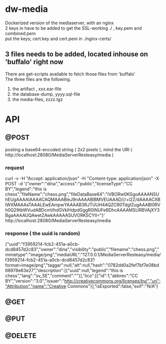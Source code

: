 # dw-media
Dockerized version of the mediaserver, with an nginx <br>
2 keys in have to be added to get the SSL-working ./ , key.pem and combined.pem <br>
put the keys; cert.key and cert.pem in ./nginx-certs/ <br>

## 3 files needs to be added, located inhouse on 'buffalo' right now
There are get-scripts available to fetch those files from 'buffalo' <br>
The three files are the following.

1. the artifact , xxx.ear-file
2. the database-dump, yyyy.sql-file
3. the media-files, zzzz.tgz


# API

## @POST
posting a base64-encoded string ( 2x2 pixels ), mind the URI ( http://localhost:28080/MediaServerResteasy/media ) <br>

### request 
curl -v -H "Accept: application/json" -H "Content-type: application/json" -X POST -d  '{"owner":"dina","access":"public","licenseType":"CC BY","legend":"this is chess","fileName":"chess.png","fileDataBase64":"iVBORw0KGgoAAAANSUhEUgAAAAIAAAACAQMAAABIeJ9nAAAABlBMVEUAAAD///+l2Z/dAAAACXBIWXMAAAsTAAALEwEAmpwYAAAAB3RJTUUH4AQZCR0TdgIZugAAABl0RVh0Q29tbWVudABDcmVhdGVkIHdpdGggR0lNUFeBDhcAAAAMSURBVAjXY3BgaAAAAUQAwetZAwkAAAAASUVORK5CYII="}' http://localhost:28080/MediaServerResteasy/media  <br>

### response ( the uuid is random)

{"uuid":"f3959214-fcb2-451a-a0cb-dcd8457d2c83","owner":"dina","visibility":"public","filename":"chess.png","mimetype":"image/png","mediaURL":"127.0.0.1/MediaServerResteasy/media/f3959214-fcb2-451a-a0cb-dcd8457d2c83?format=image/png","taggar":null,"alt":null,"hash":"0782dd0a2fef7bf7e08bd68978e63e27","description":[{"uuid":null,"legend":"this is chess","lang":"sv_SE","comment":""}],"lico":[{"id":1,"abbrev":"CC BY","version":"3.0","issuer":"http://creativecommons.org/licenses/by/","uri":"Attribution","name":"Creative Commons"}],"isExported":false,"exif":"N/A"} <br>

## @GET

## @PUT

## @DELETE


